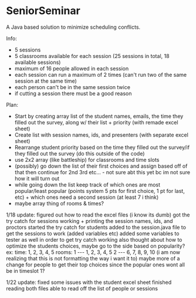 # SeniorSeminar
A Java based solution to minimize scheduling conflicts.

Info:
- 5 sessions
- 5 classrooms available for each session (25 sessions in total, 18 available sessions)
- maximum of 16 people allowed in each session
- each session can run a maximum of 2 times (can't run two of the same session at the same time)
- each person can't be in the same session twice
- if cutting a session there must be a good reason

Plan:
- Start by creating array list of the student names, emails, the time they filled out the survey, along w/ their list + priority (with remade excel sheet)
- Create list with session names, ids, and presenters (with separate excel sheet)
- Rearrange student priority based on the time they filled out the survey/if they filled out the survey (do this outside of the code)
- use 2x2 array (like battleship) for classrooms and time slots
- (possibly) go down the list of their first choices and assign based off of that then continue for 2nd 3rd etc... - not sure abt this yet bc im not sure how it will turn out
- while going down the list keep track of which ones are most popular/least popular (points system 5 pts for first choice, 1 pt for last, etc) + which ones need a second session (at least 7 i think)
- maybe array thing of rooms & times?

1/18 update:
figured out how to read the excel files (i know its dumb)
got the try catch for sessions working + printing the session names, ids, and proctors
started the try catch for students
added to the session.java file to get the sessions to work (added variables etc)
added some variables to tester as well in order to get try catch working
also thought about how to optimize the students choices, maybe go to the side based on popularity? ex:
time: 1, 2, 3, 4, 5
rooms:
1 --- 1, 2, 3, 4, 5
2 --- 6, 7, 8, 9, 10
(i am now realizing that this is not formatting the way i want it to)
maybe more of a change for people to get their top choices since the popular ones wont all be in timeslot 1?

1/22 update:
fixed some issues with the student excel sheet
finished reading both files
able to read off the list of people or sessions
